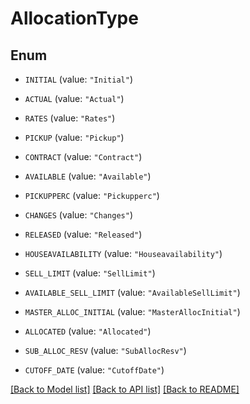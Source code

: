 # AllocationType

## Enum


* `INITIAL` (value: `"Initial"`)

* `ACTUAL` (value: `"Actual"`)

* `RATES` (value: `"Rates"`)

* `PICKUP` (value: `"Pickup"`)

* `CONTRACT` (value: `"Contract"`)

* `AVAILABLE` (value: `"Available"`)

* `PICKUPPERC` (value: `"Pickupperc"`)

* `CHANGES` (value: `"Changes"`)

* `RELEASED` (value: `"Released"`)

* `HOUSEAVAILABILITY` (value: `"Houseavailability"`)

* `SELL_LIMIT` (value: `"SellLimit"`)

* `AVAILABLE_SELL_LIMIT` (value: `"AvailableSellLimit"`)

* `MASTER_ALLOC_INITIAL` (value: `"MasterAllocInitial"`)

* `ALLOCATED` (value: `"Allocated"`)

* `SUB_ALLOC_RESV` (value: `"SubAllocResv"`)

* `CUTOFF_DATE` (value: `"CutoffDate"`)


[[Back to Model list]](../README.md#documentation-for-models) [[Back to API list]](../README.md#documentation-for-api-endpoints) [[Back to README]](../README.md)


